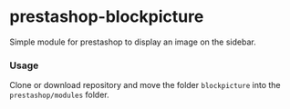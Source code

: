 # prestashop-blockpicture
Simple module for prestashop to display an image on the sidebar.

### Usage
Clone or download repository and move the folder `blockpicture` into the `prestashop/modules` folder.
